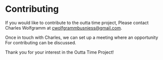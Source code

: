 # Contributing

If you would like to contribute to the outta time project, 
Please contact Charles Wolfgramm at cwolfgrammbusniess@gmail.com.

Once in touch with Charles, we can set up a meeting where an opportunity
For contributing can be discussed.

Thank you for your interest in the Outta Time Project!
